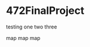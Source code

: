 # 472FinalProject
 testing one two three
 <script src="https://bricewj.github.io/472FinalProject/index.html"></script>

 map map map
